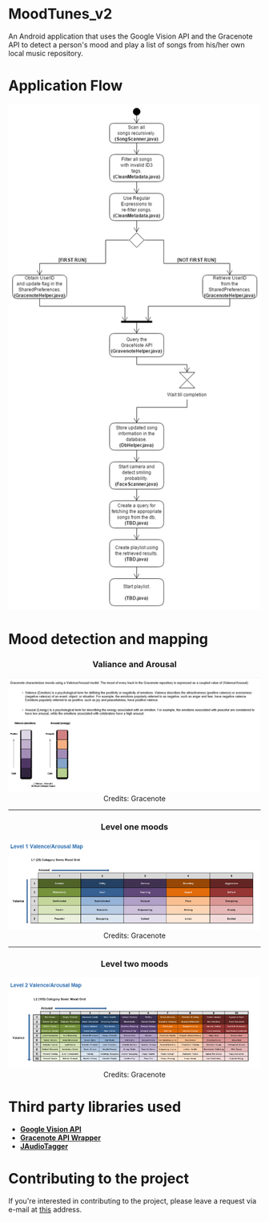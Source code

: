 # MoodTunes_v2
An Android application that uses the Google Vision API and the Gracenote API to detect a person's mood and play a list of songs from his/her own local music repository.

# Application Flow
<p align="center">
  <img src="/Resources/flow_diagram.png" alt="Flow Diagram"/>
</p>

# Mood detection and mapping
<div align="center">
<h3>Valiance and Arousal</h3>
<img src="/Resources/1.png" alt="Credits: Gracenote"/>
Credits: Gracenote
</div>

<hr>

<div align="center">
<h3>Level one moods</h3>
<img src="/Resources/2.png" alt="Credits: Gracenote" />
Credits: Gracenote
</div>

<hr>

<div align="center">
<h3>Level two moods</h3>
<img src="/Resources/3.png" alt="Credits: Gracenote" />
Credits: Gracenote
</div>

# Third party libraries used
<ul>
<li><b><a href="https://github.com/googlesamples/android-vision">Google Vision API</a></b></li>
<li><b><a href="https://github.com/richadams/java-gracenote">Gracenote API Wrapper</a></b></li>
<li><b><a href="http://www.jthink.net/jaudiotagger/">JAudioTagger</a></b></li>
</ul>

# Contributing to the project
If you're interested in contributing to the project, please leave a request via e-mail at <a href="mailto:rahulkulhalli@gmail.com">this</a> address.
